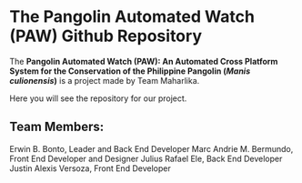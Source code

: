 # The Pangolin Automated Watch (PAW) Github Repository

The **Pangolin Automated Watch (PAW): An Automated Cross Platform System for the Conservation of the Philippine Pangolin (_Manis culionensis_)** is a project made by Team Maharlika.

Here you will see the repository for our project.

## Team Members:

Erwin B. Bonto, Leader and Back End Developer
Marc Andrie M. Bermundo, Front End Developer and Designer
Julius Rafael Ele, Back End Developer
Justin Alexis Versoza, Front End Developer
